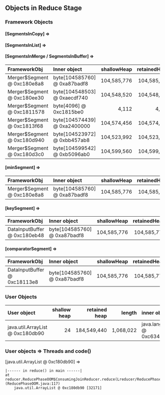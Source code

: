 ## Objects in Reduce Stage

### Framework Objects

#### [SegmentsInCopy] => 


#### [SegmentsInList] => 


#### [SegmentsInMerge / SegmentsInBuffer] => 

| FrameworkObj 	| Inner object 	| shallowHeap 	| retainedHeap 	| TaskId 	|
| :----------- | :----------- | -----------: | -----------: | -----------: |
| Merger$Segment @ 0xc180e8a8	| byte[104585760] @ 0xa87badf8	| 104,585,776	| 104,585,776	|7	|
| Merger$Segment @ 0xc180ee30	| byte[104548503] @ 0xaecdf740	| 104,548,520	| 104,548,520	|5	|
| Merger$Segment @ 0xc1811578	| byte[4096] @ 0xc1815be0	| 4,112	| 4,112	|-1	|
| Merger$Segment @ 0xc1813f68	| byte[104574439] @ 0xa2400000	| 104,574,456	| 104,574,456	|8	|
| Merger$Segment @ 0xc180d940	| byte[104523972] @ 0xbb457ab8	| 104,523,992	| 104,523,992	|11	|
| Merger$Segment @ 0xc180d3c0	| byte[104599542] @ 0xb5096ab0	| 104,599,560	| 104,599,560	|0	|


#### [minSegment] => 

| FrameworkObj 	| Inner object 	| shallowHeap 	| retainedHeap 	| TaskId 	|
| :----------- | :----------- | -----------: | -----------: |-----------: |
| Merger$Segment @ 0xc180e8a8	| byte[104585760] @ 0xa87badf8	| 104,585,776	| 104,585,776	|7	|


#### [keySegment] => 

| FrameworkObj 	| Inner object 	| shallowHeap 	| retainedHeap 	|
| :----------- | :----------- | -----------: | -----------: |
| DataInputBuffer @ 0xc180eb48	| byte[104585760] @ 0xa87badf8	| 104,585,776	| 104,585,776	|

#### [comparatorSegment] => 

| FrameworkObj 	| Inner object 	| shallowHeap 	| retainedHeap 	|
| :----------- | :----------- | -----------: | -----------: |
| DataInputBuffer @ 0xc18113e8	| byte[104585760] @ 0xa87badf8	| 104,585,776	| 104,585,776	|


### User Objects

| User object | shallow heap | retained heap | length | inner object | inner size | threads | code() |
|:------------| ------------:| -------------:| ------:|:------------ | ----------:| :------ | :------|
| java.util.ArrayList @ 0xc180db90 | 24 | 184,549,440 | 1,068,022 | java.lang.String @ 0xc6345ea0 | 256 | main | reduce |

### User objects => Threads and code() 

[java.util.ArrayList @ 0xc180db90] =>

	|------ in reduce() in main ------|
	at reducer.ReducePhaseOOM$ConsumingJoinReducer.reduce(Lreducer/ReducePhaseOOM$TextPair;Ljava/util/Iterator;Lorg/apache/hadoop/mapred/OutputCollector;Lorg/apache/hadoop/mapred/Reporter;)V (ReducePhaseOOM.java:117)
		java.util.ArrayList @ 0xc180db90 [32171]


